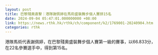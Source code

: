 ```yaml
---
layout: post
title: 巴黎殘奧直擊｜港隊謝佩婷在馬術盛裝舞步個人賽排15名
date: 2024-09-04 05:47:01.000000000 +08:00
link: https://news.rthk.hk/rthk/ch/component/k2/1769001-20240904.htm
categories: rthk
---
```


港隊馬術代表謝佩婷，在巴黎殘奧盛裝舞步個人賽第一級的賽事，以66.833分，在22名參賽選手中，得到第15名。
